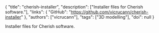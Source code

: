 {
  "title": "cherish-installer",
  "description": ["Installer files for Cherish software."],
  "links": {
    "GitHub": "https://github.com/vicrucann/cherish-installer"
  },
  "authors": ["vicrucann"],
  "tags": ["3D modelling"],
  "doi": null
}

<!-- Generated by csv2md.R – do not edit by hand -->

Installer files for Cherish software.
